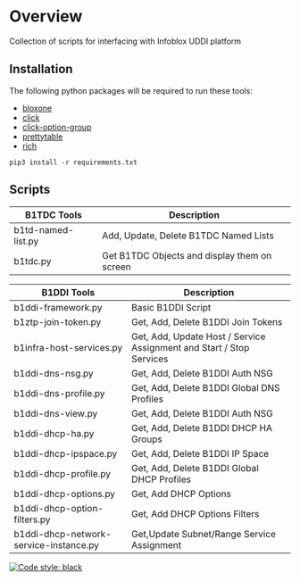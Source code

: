 # Overview
Collection of scripts for interfacing with Infoblox UDDI platform

## Installation
The following python packages will be required to run these tools:
- [bloxone](https://github.com/ccmarris/python-bloxone)
- [click](https://click.palletsprojects.com/en/stable/)
- [click-option-group](https://click-option-group.readthedocs.io/en/latest/)
- [prettytable](https://github.com/prettytable/prettytable)
- [rich](https://github.com/Textualize/rich)
```
pip3 install -r requirements.txt
```

## Scripts
| B1TDC Tools | Description |
| ---- | ---- |
| b1td-named-list.py | Add, Update, Delete B1TDC Named Lists |
| b1tdc.py | Get B1TDC Objects and display them on screen |

| B1DDI Tools | Description |
| ---- | ---- |
| b1ddi-framework.py | Basic B1DDI Script |
| b1ztp-join-token.py | Get, Add, Delete B1DDI Join Tokens |
| b1infra-host-services.py | Get, Add, Update Host / Service Assignment and Start / Stop Services |
| b1ddi-dns-nsg.py | Get, Add, Delete B1DDI Auth NSG |
| b1ddi-dns-profile.py | Get, Add, Delete B1DDI Global DNS Profiles |
| b1ddi-dns-view.py | Get, Add, Delete B1DDI Auth NSG |
| b1ddi-dhcp-ha.py | Get, Add, Delete B1DDI DHCP HA Groups |
| b1ddi-dhcp-ipspace.py | Get, Add, Delete B1DDI IP Space |
| b1ddi-dhcp-profile.py | Get, Add, Delete B1DDI Global DHCP Profiles |
| b1ddi-dhcp-options.py | Get, Add DHCP Options |
| b1ddi-dhcp-option-filters.py | Get, Add DHCP Options Filters |
| b1ddi-dhcp-network-service-instance.py | Get,Update Subnet/Range Service Assignment |

[![Code style: black](https://img.shields.io/badge/code%20style-black-000000.svg)](https://github.com/psf/black)
